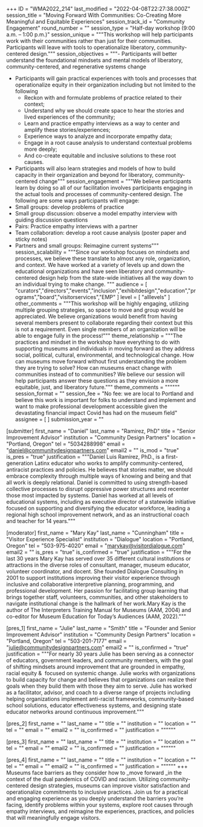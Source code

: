 +++
ID = "WMA2022_214"
last_modified = "2022-04-08T22:27:38.000Z"
session_title = "Moving Forward With Communities: Co-Creating More Meaningful and Equitable Experiences"
session_track_id = "Community Engagement"
round_number = ""
session_type = "Half-day workshop (9:00 a.m. – 1:00 p.m.)"
session_unique = """This workshop will help participants work with their communities rather than just for their communities. Participants will leave with tools to operationalize liberatory, community-centered design."""
session_objectives = """- Participants will better understand the foundational mindsets and mental models of liberatory, community-centered, and regenerative systems change
- Participants will gain practical experiences with tools and processes that operationalize equity in their organization including but not limited to the following
    - Reckon with and formulate problems of practice related to their context; 
    - Understand why we should create space to hear the stories and lived experiences of the community; 
    - Learn and practice empathy interviews as a way to center and amplify these stories/experiences; 
    - Experience ways to analyze and incorporate empathy data; 
    - Engage in a root cause analysis to understand contextual problems more deeply; 
    - And co-create equitable and inclusive solutions to these root causes.
- Participants will also learn strategies and models of how to build capacity  in their organization and beyond for liberatory, community-centered change"""
session_engagement = """We believe participants learn by doing so all of our facilitation involves participants engaging in the actual tools and processes of community-centered design. The following are some ways participants will engage:
- Small groups: develop problems of practice
- Small group discussion: observe a model empathy interview with guiding discussion questions  
- Pairs: Practice empathy interviews with a partner 
- Team collaboration: develop a root cause analysis (poster paper and sticky notes)
- Partners and small groups: Reimagine current systems"""
session_scalability = """Since our workshop focuses on mindsets and processes, we believe these translate to almost any role, organization, and context. We have worked at a variety of levels up and down the educational organizations and have seen liberatory and community-centered design help from the state-wide initiatives all the way down to an individual trying to make change.
"""
audience = [ "curators","directors","events","inclusion","exhibitdesign","education","programs","board","visitorservices","EMP" ]
level = [ "alllevels" ]
other_comments = """This workshop will be highly engaging, utilizing multiple grouping strategies, so space to move and group would be appreciated. We believe organizations would benefit from having several members present to collaborate regarding their context but this is not a requirement. Even single members of an organization will be able to engage fully in the process!"""
theme_relationship = """The practices and mindset in the workshop have everything to do with supporting museums and individuals in moving forward as they address social, political, cultural, environmental, and technological change. How can museums move forward without first understanding the problem they are trying to solve? How can museums enact change with communities instead of to communities? We believe our session will help participants answer these questions as they envision a more equitable, just, and liberatory future."""
theme_comments = """"""
session_format = ""
session_fee = "No fee: we are local to Portland and believe this work is important for folks to understand and implement and want to make professional development accessible given the devastating financial impact Covid has had on the museum field"
assignee = [  ]
submission_year = ""

[submitter]
first_name = "Daniel"
last_name = "Ramirez, PhD"
title = "Senior Improvement Advisor"
institution = "Community Design Partners"
location = "Portland, Oregon"
tel = "5034288998"
email = "daniel@communitydesignpartners.com"
email2 = ""
is_mod = "true"
is_pres = "true"
justification = """Daniel Luis Ramirez, PhD., is a first-generation Latinx educator who works to amplify community-centered, antiracist practices and policies. He believes that stories matter, we should embrace complexity through multiple ways of knowing and being and that all work is deeply relational. Daniel is committed to using strength-based collective processes to disrupt oppressive power structures and recenter those most impacted by systems. Daniel has worked at all levels of educational systems, including as executive director of a statewide initiative focused on supporting and diversifying the educator workforce, leading a regional high school improvement network, and as an instructional coach and teacher for 14 years."""

[moderator]
first_name = "Mary Kay"
last_name = "Cunningham"
title = "Visitor Experience Specialist"
institution = "Dialogue"
location = "Portland, Oregon"
tel = "503-975-4020"
email = "marykay@visitordialogue.com"
email2 = ""
is_pres = "true"
is_confirmed = "true"
justification = """For the last 30 years Mary Kay has served over 35 different cultural institutions or attractions in the diverse roles of consultant, manager, museum educator, volunteer coordinator, and docent. She founded Dialogue Consulting in 2001 to support institutions improving their visitor experience through inclusive and collaborative interpretive planning, programming, and professional development. Her passion for facilitating group learning that brings together staff, volunteers, communities, and other stakeholders to navigate institutional change is the hallmark of her work.Mary Kay is the author of The Interpreters Training Manual for Museums (AAM, 2004) and co-editor for Museum Education for Today’s Audiences (AAM, 2022)."""

[pres_1]
first_name = "Julie"
last_name = "Smith"
title = "Founder and Senior Improvement Advisor"
institution = "Community Design Partners"
location = "Portland, Oregon"
tel = "503-201-7177"
email = "julie@communitydesignpartners.com"
email2 = ""
is_confirmed = "true"
justification = """For nearly 30 years Julie has been serving as a connector of educators, government leaders, and community members, with the goal of shifting mindsets around improvement that are grounded in empathy, racial equity &  focused on systemic change. Julie works with organizations to build capacity for change and believes that organizations can realize their goals when they build them with those they aim to serve. Julie has worked as a facilitator, advisor, and coach to a diverse range of projects including helping organizations implement anti-racist frameworks, community-based school solutions, educator effectiveness systems, and designing state educator networks around continuous improvement."""

[pres_2]
first_name = ""
last_name = ""
title = ""
institution = ""
location = ""
tel = ""
email = ""
email2 = ""
is_confirmed = ""
justification = """"""

[pres_3]
first_name = ""
last_name = ""
title = ""
institution = ""
location = ""
tel = ""
email = ""
email2 = ""
is_confirmed = ""
justification = """"""

[pres_4]
first_name = ""
last_name = ""
title = ""
institution = ""
location = ""
tel = ""
email = ""
email2 = ""
is_confirmed = ""
justification = """"""
+++
Museums face barriers as they consider how to _move forward _in the context of the dual pandemics of COVID and racism. Utilizing community-centered design strategies, museums can improve visitor satisfaction and operationalize commitments to inclusive practices. Join us for a practical and engaging experience as you deeply understand the barriers you’re facing, identify problems within your systems, explore root causes through empathy interviews, and reimagine the experiences, practices, and policies that will meaningfully engage visitors.
